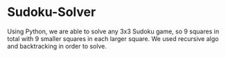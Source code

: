 # Sudoku-Solver
Using Python, we are able to solve any 3x3 Sudoku game, so 9 squares in total with 9 smaller squares in each larger square. We used recursive algo and backtracking in order to solve. 
